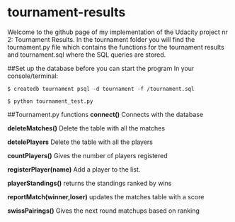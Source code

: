 # tournament-results
Welcome to the github page of my implementation of the Udacity project nr 2: Tournament Results. 
In the tournament folder you will find the tournament.py file which contains the functions for the 
tournament results and tournament.sql where the SQL queries are stored. 

##Set up the database before you can start the program
In your console/terminal:

`$ createdb tournament psql -d tournament -f /tournament.sql`

`$ python tournament_test.py`

##Tournament.py functions
**connect()**
Connects with the database

**deleteMatches()**
Delete the table with all the matches

**detelePlayers**
Delete the table with all the players

**countPlayers()**
Gives the number of players registered

**registerPlayer(name)**
Add a player to the list.

**playerStandings()** 
returns the standings ranked by wins

**reportMatch(winner,loser)**
updates the matches table with a score

**swissPairings()**
Gives the next round matchups based on ranking

